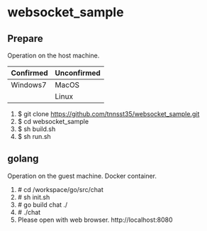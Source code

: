 # websocket_sample

## Prepare
Operation on the host machine.

|Confirmed|Unconfirmed|
|---------|-----------|
|Windows7 |MacOS      |
|         |Linux      |

1. $ git clone https://github.com/tnnsst35/websocket_sample.git
2. $ cd websocket_sample
3. $ sh build.sh
4. $ sh run.sh

## golang
Operation on the guest machine.
Docker container.

1. \# cd /workspace/go/src/chat
2. \# sh init.sh
3. \# go build chat ./
4. \# ./chat
5. Please open with web browser. http://localhost:8080